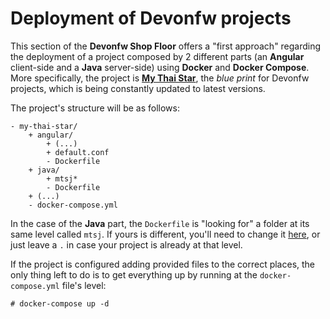 # Deployment of Devonfw projects

This section of the **Devonfw Shop Floor** offers a "first approach" regarding the deployment of a project composed by 2 different parts (an **Angular** client-side and a **Java** server-side) using **Docker** and **Docker Compose**. More specifically, the project is [**My Thai Star**](http://github.com/oasp/my-thai-star.git), the _blue print_ for Devonfw projects, which is being constantly updated to latest versions.

The project's structure will be as follows:

````
- my-thai-star/
    + angular/
        + (...)
        + default.conf
        - Dockerfile
    + java/
        + mtsj*
        - Dockerfile
    + (...)
    - docker-compose.yml
````

In the case of the **Java** part, the `Dockerfile` is "looking for" a folder at its same level called `mtsj`. If yours is different, you'll need to change it [here](https://github.com/devonfw/devonfw-shop-floor/blob/master/dsf4docker/devonfw-deployment/java/Dockerfile#L4), or just leave a `.` in case your project is already at that level.

If the project is configured adding provided files to the correct places, the only thing left to do is to get everything up by running at the `docker-compose.yml` file's level:

`# docker-compose up -d`